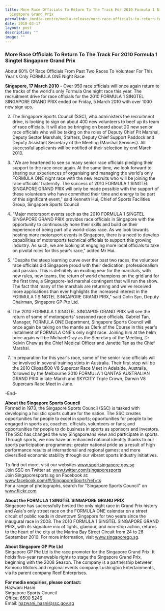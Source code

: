 ```yaml
---
title: More Race Officials To Return To The Track For 2010 Formula 1 Singtel
  Singapore Grand Prix
permalink: /media-centre/media-release/more-race-officials-to-return-to-the-track-for-2010-formula-1-singtel/
date: 2010-03-17
layout: post
description: ""
image: ""
---
```

### **More Race Officials To Return To The Track For 2010 Formula 1 Singtel Singapore Grand Prix**

About 60% Of Race Officials From Past Two Races To Volunteer For This Year's Only FORMULA ONE Night Race

**Singapore, 17 March 2010** - Over 950 race officials will once again return to the tracks of the world's only Formula One night race this year. The recruitment drive for race officials for the 2010 FORMULA 1 SINGTEL SINGAPORE GRAND PRIX ended on Friday, 5 March 2010 with over 1000 new sign ups.

2. The Singapore Sports Council (SSC), who administers the recruitment drive, is looking to sign on about 400 new volunteers to beef up its team of race officials. It will also be bringing on board about 20 new senior race officials who will be taking on the roles of Deputy Chief Pit Marshal, Deputy Sector Marshals, Starters, Deputy Chief Support Paddock and Deputy Assistant Secretary of the Meeting (Marshal Services). All successful applicants will be notified of their selection by end March 2010.

3. "We are heartened to see so many senior race officials pledging their support to the race once again. At the same time, we look forward to sharing our experiences of organising and managing the world's only FORMULA ONE night race with the new recruits who will be joining the race officials' fraternity. The success of 2010 FORMULA 1 SINGTEL SINGAPORE GRAND PRIX will only be made possible with the support of these volunteers who have committed their time and energy to be part of this significant event," said Kenneth Hui, Chief of Sports Facilities Group, Singapore Sports Council

4. "Major motorsport events such as the 2010 FORMULA 1 SINGTEL SINGAPORE GRAND PRIX provides race officials in Singapore with the opportunity to continuously hone their skills and build on their experience of being part of a world-class race. As we look towards hosting more motorsport events in Singapore, there is a need to develop capabilities of motorsports technical officials to support this growing industry. As such, we are looking at engaging more local officials to take on pivotal roles for this year's race," added Mr Hui.

5. "Despite the steep learning curve over the past two races, the volunteer race officials did Singapore proud with their dedication, professionalism and passion. This is definitely an exciting year for the marshals, with new rules, new teams, the return of world champions on the grid and for the first time, a Singapore-led marshal contingent that will run the show. The fact that many of the marshals are returning and we've received more applications than ever highlights the increased interest in the FORMULA 1 SINGTEL SINGAPORE GRAND PRIX," said Colin Syn, Deputy Chairman, Singapore GP Pte Ltd.

6. The 2010 FORMULA 1 SINGTEL SINGAPOE GRAND PRIX will see the return of some of motorsports' seasoned race officials. Gabriel Tan, Manager, FORMULA ONE Department, Singapore Sports Council will once again be taking on the mantle as Clerk of the Course in this year's instalment of FORMULA ONE's only night race. Joining him at the helm once again will be Michael Gray as the Secretary of the Meeting, Dr Kelvin Chew as the Chief Medical Officer and Janette Tan as the Chief Marshal.

7. In preparation for this year's race, some of the senior race officials will be involved in several training stints in Australia. Their first stop will be the 2010 Clipsal500 V8 Supercar Race Meet in Adelaide, Australia, followed by the Melbourne 2010 FORMULA 1 QANTAS AUSTRALIAN GRAND PRIX in late-March and SKYCITY Triple Crown, Darwin V8 Supercars Race Meet in June.

-End-

**About the Singapore Sports Council**
<br>
Formed in 1973, the Singapore Sports Council (SSC) is tasked with developing a holistic sports culture for the nation. The SSC creates opportunities for people to excel in sports; opportunities for people to be engaged in sports as, coaches, officials, volunteers or fans; and opportunities for people to do business in sports as sponsors and investors. The SSC has changed the way Singaporeans view and participate in sports. Through sports, we now have an enhanced national identity thanks to our sports participation programmes; greater national pride as a result of high performance results at international and regional games; and more diversified economic stability through our vibrant sports industry initiatives.

To find out more, visit our websites www.sportsingapore.gov.sg
<br>
Join SSC on Twitter at: www.twitter.com/singaporesports
<br>
Join Singaporesports.sg on Facebook at: www.facebook.com/#!/SingaporeSports?ref=ts
<br>
For a range of photographs, search for "Singapore Sports Council" on www.flickr.com

**About the FORMULA 1 SINGTEL SINGAPORE GRAND PRIX**
<br>
Singapore has successfully hosted the only night race in Grand Prix history and Asia's only street race on the FORMULA ONE calendar on a street circuit of public roads in downtown Singapore for two years since the inaugural race in 2008. The 2010 FORMULA 1 SINGTEL SINGAPORE GRAND PRIX, with its signature mix of lights, glamour, and non-stop action, returns to the heart of the city at the Marina Bay Street Circuit from 24 to 26 September 2010. For more information, visit www.singaporegp.sg.

**About Singapore GP Pte Ltd**
<br>
Singapore GP Pte Ltd is the race promoter for the Singapore Grand Prix. It holds five-year renewable rights to stage the Singapore Grand Prix, beginning with the 2008 Season. The company is a partnership between Komoco Motors and regional events company Lushington Entertainments, via its parent company Reef Enterprises.

**For media enquiries, please contact:**
<br>
Hazwani Hasni
<br>
Singapore Sports Council
<br>
Office: 6500 5246
<br>
Email: [hazwani_hasni@ssc.gov.sg](mailto:hazwani_hasni@ssc.gov.sg)